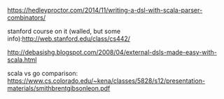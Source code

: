 https://hedleyproctor.com/2014/11/writing-a-dsl-with-scala-parser-combinators/

stanford course on it (walled, but some info):http://web.stanford.edu/class/cs442/

http://debasishg.blogspot.com/2008/04/external-dsls-made-easy-with-scala.html

scala vs go comparison: https://www.cs.colorado.edu/~kena/classes/5828/s12/presentation-materials/smithbrentgibsonleon.pdf
